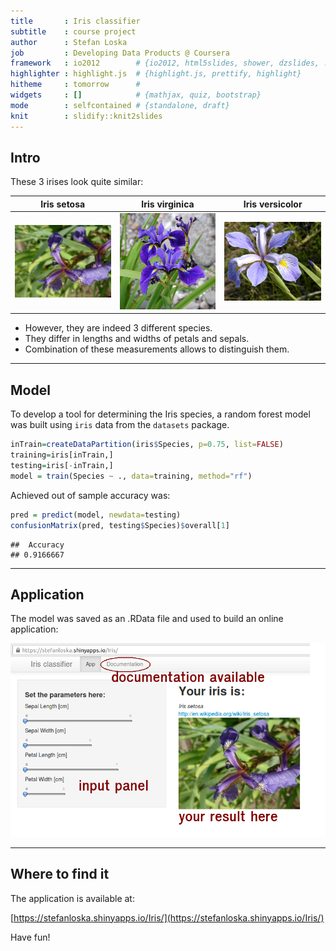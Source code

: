 ```yaml
---
title       : Iris classifier
subtitle    : course project
author      : Stefan Loska
job         : Developing Data Products @ Coursera
framework   : io2012        # {io2012, html5slides, shower, dzslides, ...}
highlighter : highlight.js  # {highlight.js, prettify, highlight}
hitheme     : tomorrow      # 
widgets     : []            # {mathjax, quiz, bootstrap}
mode        : selfcontained # {standalone, draft}
knit        : slidify::knit2slides
---
```


## Intro
These 3 irises look quite similar:

Iris setosa | Iris virginica | Iris versicolor
------------- | ------------- | -------------
![""](assets/img/setosa.jpg)  | ![""](assets/img/versicolor.jpg) | ![""](assets/img/virginica.jpg)

* However, they are indeed 3 different species.
* They differ in lengths and widths of petals and sepals.
* Combination of these measurements allows to distinguish them.

---

## Model
To develop a tool for determining the Iris species, a random forest model was built using `iris` data from the `datasets` package.


```r
inTrain=createDataPartition(iris$Species, p=0.75, list=FALSE)
training=iris[inTrain,]
testing=iris[-inTrain,]
model = train(Species ~ ., data=training, method="rf")
```

Achieved out of sample accuracy was:


```r
pred = predict(model, newdata=testing)
confusionMatrix(pred, testing$Species)$overall[1]
```

```
##  Accuracy 
## 0.9166667
```

---

## Application

The model was saved as an .RData file and used to build an online application:

![""](assets/img/screen.png)

---

## Where to find it

The application is available at:

[https://stefanloska.shinyapps.io/Iris/](https://stefanloska.shinyapps.io/Iris/)

Have fun!





